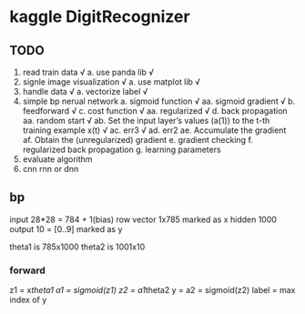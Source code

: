 # kaggle DigitRecognizer
## TODO
1. read train data √
 a. use panda lib √
2. signle image visualization √
 a. use matplot lib √
3. handle data √
 a. vectorize label √
4. simple bp nerual network 
 a. sigmoid function √
  aa. sigmoid gradient √
 b. feedforward √
 c. cost function √
  aa. regularized √
 d. back propagation
  aa. random start √
  ab. Set the input layer’s values (a(1)) to the t-th training example x(t) √
  ac. err3 √
  ad. err2
  ae. Accumulate the gradient
  af. Obtain the (unregularized) gradient
 e. gradient checking
 f. regularized back propagation
 g. learning parameters
5. evaluate algorithm
6. cnn rnn or dnn

## bp
input 28*28 = 784 + 1(bias) row vector 1x785 marked as x
hidden 1000
output 10 = [0..9] marked as y

theta1 is 785x1000
theta2 is 1001x10

### forward
z1 = x*theta1
a1 = sigmoid(z1)
z2 = a1*theta2
y = a2 = sigmoid(z2)
label = max index of y
